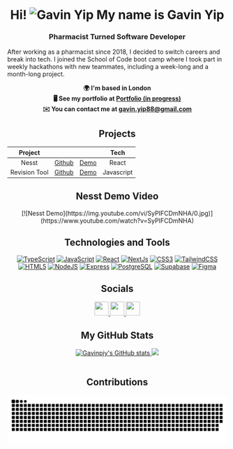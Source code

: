 <div align="center">

# Hi! <img src="https://user-images.githubusercontent.com/18350557/176309783-0785949b-9127-417c-8b55-ab5a4333674e.gif" alt="Gavin Yip"> My name is Gavin Yip

</div>



<h3 align="center">Pharmacist Turned Software Developer</h3>

After working as a pharmacist since 2018, I decided to switch careers and break into tech. I joined the School of Code boot camp where I took part in weekly hackathons with new teammates, including a week-long and a month-long project.

<p align="center">
  <b>🌍 I'm based in London</b><br>
  <b>🖥️ See my portfolio at <a href="http://gavinportfolio.vercel.app/" target="_blank">Portfolio (in progress)</a></b><br>
  <b>✉️ You can contact me at <a href="mailto:gavin.yip88@gmail.com">gavin.yip88@gmail.com</a></b>
</p>

<div align="center">
<h2>Projects</h2>

|               Project |                                                            |                                                          | Tech                 |
|:---------------------:|:----------------------------------------------------------:|:--------------------------------------------------------:|:--------------------:|
| Nesst       | [Github](https://github.com/tplatt92/nesst)      | [Demo](https://nesst.vercel.app/)      | React                |
| Revision Tool      | [Github](https://github.com/SchoolOfCode/bc15-w8-project-front-end-tech-ti-tens)          | [Demo](https://bc15-w8-project-front-end-tech-ti-tens-tau.vercel.app/)      | Javascript           |

<h2>Nesst Demo Video</h2>
[![Nesst Demo](https://img.youtube.com/vi/SyPIFCDmNHA/0.jpg)](https://www.youtube.com/watch?v=SyPIFCDmNHA)


</div>

<h2 align="center">Technologies and Tools</h2>

<p align="center">
  <a href="https://www.typescriptlang.org/" target="_blank" rel="noreferrer"><img src="https://raw.githubusercontent.com/danielcranney/readme-generator/main/public/icons/skills/typescript-colored.svg" width="36" height="36" alt="TypeScript" /></a>
  <a href="https://developer.mozilla.org/en-US/docs/Web/JavaScript" target="_blank" rel="noreferrer"><img src="https://raw.githubusercontent.com/danielcranney/readme-generator/main/public/icons/skills/javascript-colored.svg" width="36" height="36" alt="JavaScript" /></a>
  <a href="https://reactjs.org/" target="_blank" rel="noreferrer"><img src="https://raw.githubusercontent.com/danielcranney/readme-generator/main/public/icons/skills/react-colored.svg" width="36" height="36" alt="React" /></a>
  <a href="https://nextjs.org/docs" target="_blank" rel="noreferrer"><img src="https://raw.githubusercontent.com/danielcranney/readme-generator/main/public/icons/skills/nextjs-colored.svg" width="36" height="36" alt="NextJs" /></a>
  <a href="https://www.w3.org/TR/CSS/#css" target="_blank" rel="noreferrer"><img src="https://raw.githubusercontent.com/danielcranney/readme-generator/main/public/icons/skills/css3-colored.svg" width="36" height="36" alt="CSS3" /></a>
  <a href="https://tailwindcss.com/" target="_blank" rel="noreferrer"><img src="https://raw.githubusercontent.com/danielcranney/readme-generator/main/public/icons/skills/tailwindcss-colored.svg" width="36" height="36" alt="TailwindCSS" /></a>
  <a href="https://developer.mozilla.org/en-US/docs/Glossary/HTML5" target="_blank" rel="noreferrer"><img src="https://raw.githubusercontent.com/danielcranney/readme-generator/main/public/icons/skills/html5-colored.svg" width="36" height="36" alt="HTML5" /></a>
  <a href="https://nodejs.org/en/" target="_blank" rel="noreferrer"><img src="https://raw.githubusercontent.com/danielcranney/readme-generator/main/public/icons/skills/nodejs-colored.svg" width="36" height="36" alt="NodeJS" /></a>
  <a href="https://expressjs.com/" target="_blank" rel="noreferrer"><img src="https://raw.githubusercontent.com/danielcranney/readme-generator/main/public/icons/skills/express-colored.svg" width="36" height="36" alt="Express" /></a>
  <a href="https://www.postgresql.org/" target="_blank" rel="noreferrer"><img src="https://raw.githubusercontent.com/danielcranney/readme-generator/main/public/icons/skills/postgresql-colored.svg" width="36" height="36" alt="PostgreSQL" /></a>
  <a href="https://supabase.io/" target="_blank" rel="noreferrer"><img src="https://raw.githubusercontent.com/danielcranney/readme-generator/main/public/icons/skills/supabase-colored.svg" width="36" height="36" alt="Supabase" /></a>
  <a href="https://www.figma.com/" target="_blank" rel="noreferrer"><img src="https://raw.githubusercontent.com/danielcranney/readme-generator/main/public/icons/skills/figma-colored.svg" width="36" height="36" alt="Figma" /></a>
</p>

<h2 align="center">Socials</h2>

<div align="center">
  <a href="https://www.github.com/Gavinpiy" target="_blank" rel="noreferrer">
    <img src="https://raw.githubusercontent.com/danielcranney/readme-generator/main/public/icons/socials/github.svg" width="32" height="32" />
  </a>
  
  <a href="https://www.linkedin.com/in/gavin-yip" target="_blank" rel="noreferrer">
    <img src="https://raw.githubusercontent.com/danielcranney/readme-generator/main/public/icons/socials/linkedin.svg" width="32" height="32" />
  </a>
  
  <a href="https://www.x.com/GavinYip5" target="_blank" rel="noreferrer">
    <img src="https://raw.githubusercontent.com/danielcranney/readme-generator/main/public/icons/socials/twitter.svg" width="32" height="32" />
  </a>
  
</div>
<div align="center">


## **My GitHub Stats**
<div display="flex" align="center"> 
<a href="http://www.github.com/Gavinpiy">
  <img src="https://github-readme-stats.vercel.app/api?username=Gavinpiy&show_icons=true&hide=&count_private=true&title_color=0891b2&text_color=ffffff&icon_color=0891b2&bg_color=1c1917&hide_border=true&show_icons=true" alt="Gavinpiy's GitHub stats" />
</a>

<a href="http://www.github.com/Gavinpiy">
  <img src="https://github-readme-streak-stats.herokuapp.com/?user=Gavinpiy&stroke=ffffff&background=1c1917&ring=0891b2&fire=0891b2&currStreakNum=ffffff&currStreakLabel=0891b2&sideNums=ffffff&sideLabels=ffffff&dates=ffffff&hide_border=true" />
</a>
</div>
<br>

## Contributions
<div align="center"> 

  ![Snake animation](https://github.com/gavinpiy/gavinpiy/blob/output/github-contribution-grid-snake.svg)
 
</div>
</div>

